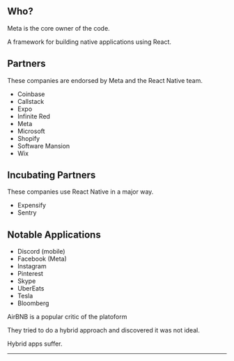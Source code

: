 ## Who?

Meta is the core owner of the code.

A framework for building native applications using React.

## Partners

These companies are endorsed by Meta and the React Native team.

- Coinbase
- Callstack
- Expo
- Infinite Red
- Meta
- Microsoft
- Shopify
- Software Mansion
- Wix

## Incubating Partners

These companies use React Native in a major way.

- Expensify
- Sentry

## Notable Applications

- Discord (mobile)
- Facebook (Meta)
- Instagram
- Pinterest
- Skype
- UberEats
- Tesla
- Bloomberg

<div className="notes">
AirBNB is a popular critic of the platoform

They tried to do a hybrid approach and discovered it was not ideal.

Hybrid apps suffer.

</div>

---
